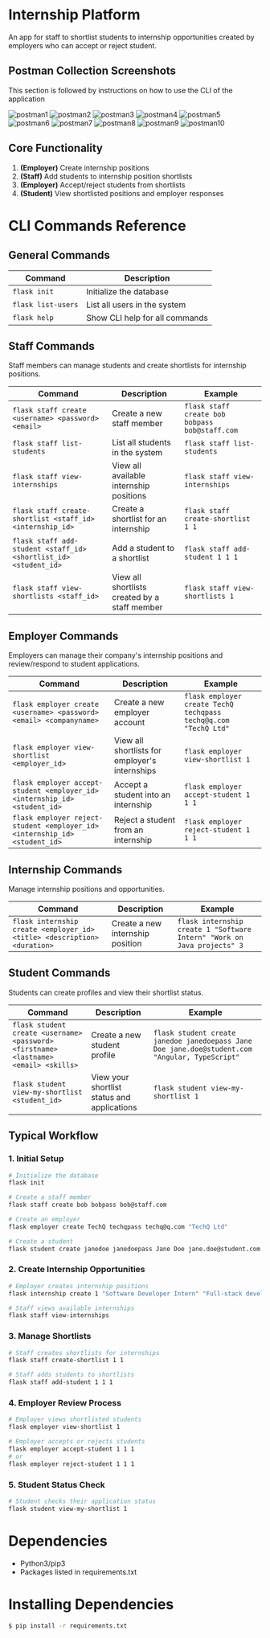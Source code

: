 # Internship Platform

An app for staff to shortlist students to internship opportunities created by employers who can accept or reject student.

## Postman Collection Screenshots

This section is followed by instructions on how to use the CLI of the application

![postman1](images/postman1.png)
![postman2](images/postman2.png)
![postman3](images/postman3.png)
![postman4](images/postman4.png)
![postman5](images/postman5.png)
![postman6](images/postman6.png)
![postman7](images/postman7.png)
![postman8](images/postman8.png)
![postman9](images/postman9.png)
![postman10](images/postman10.png)

## Core Functionality

1. **(Employer)** Create internship positions
2. **(Staff)** Add students to internship position shortlists
3. **(Employer)** Accept/reject students from shortlists
4. **(Student)** View shortlisted positions and employer responses

# CLI Commands Reference

## General Commands

| Command            | Description                    |
| ------------------ | ------------------------------ |
| `flask init`       | Initialize the database        |
| `flask list-users` | List all users in the system   |
| `flask help`       | Show CLI help for all commands |

## Staff Commands

Staff members can manage students and create shortlists for internship positions.

| Command                                                          | Description                                   | Example                                        |
| ---------------------------------------------------------------- | --------------------------------------------- | ---------------------------------------------- |
| `flask staff create <username> <password> <email>`               | Create a new staff member                     | `flask staff create bob bobpass bob@staff.com` |
| `flask staff list-students`                                      | List all students in the system               | `flask staff list-students`                    |
| `flask staff view-internships`                                   | View all available internship positions       | `flask staff view-internships`                 |
| `flask staff create-shortlist <staff_id> <internship_id>`        | Create a shortlist for an internship          | `flask staff create-shortlist 1 1`             |
| `flask staff add-student <staff_id> <shortlist_id> <student_id>` | Add a student to a shortlist                  | `flask staff add-student 1 1 1`                |
| `flask staff view-shortlists <staff_id>`                         | View all shortlists created by a staff member | `flask staff view-shortlists 1`                |

## Employer Commands

Employers can manage their company's internship positions and review/respond to student applications.

| Command                                                                    | Description                                    | Example                                                         |
| -------------------------------------------------------------------------- | ---------------------------------------------- | --------------------------------------------------------------- |
| `flask employer create <username> <password> <email> <companyname>`        | Create a new employer account                  | `flask employer create TechQ techqpass techq@q.com "TechQ Ltd"` |
| `flask employer view-shortlist <employer_id>`                              | View all shortlists for employer's internships | `flask employer view-shortlist 1`                               |
| `flask employer accept-student <employer_id> <internship_id> <student_id>` | Accept a student into an internship            | `flask employer accept-student 1 1 1`                           |
| `flask employer reject-student <employer_id> <internship_id> <student_id>` | Reject a student from an internship            | `flask employer reject-student 1 1 1`                           |

## Internship Commands

Manage internship positions and opportunities.

| Command                                                                  | Description                      | Example                                                                 |
| ------------------------------------------------------------------------ | -------------------------------- | ----------------------------------------------------------------------- |
| `flask internship create <employer_id> <title> <description> <duration>` | Create a new internship position | `flask internship create 1 "Software Intern" "Work on Java projects" 3` |

## Student Commands

Students can create profiles and view their shortlist status.

| Command                                                                              | Description                                 | Example                                                                                        |
| ------------------------------------------------------------------------------------ | ------------------------------------------- | ---------------------------------------------------------------------------------------------- |
| `flask student create <username> <password> <firstname> <lastname> <email> <skills>` | Create a new student profile                | `flask student create janedoe janedoepass Jane Doe jane.doe@student.com "Angular, TypeScript"` |
| `flask student view-my-shortlist <student_id>`                                       | View your shortlist status and applications | `flask student view-my-shortlist 1`                                                            |

## Typical Workflow

### 1. Initial Setup

```bash
# Initialize the database
flask init

# Create a staff member
flask staff create bob bobpass bob@staff.com

# Create an employer
flask employer create TechQ techqpass techq@q.com "TechQ Ltd"

# Create a student
flask student create janedoe janedoepass Jane Doe jane.doe@student.com "Python, JavaScript"
```

### 2. Create Internship Opportunities

```bash
# Employer creates internship positions
flask internship create 1 "Software Developer Intern" "Full-stack development position" 6

# Staff views available internships
flask staff view-internships
```

### 3. Manage Shortlists

```bash
# Staff creates shortlists for internships
flask staff create-shortlist 1 1

# Staff adds students to shortlists
flask staff add-student 1 1 1
```

### 4. Employer Review Process

```bash
# Employer views shortlisted students
flask employer view-shortlist 1

# Employer accepts or rejects students
flask employer accept-student 1 1 1
# or
flask employer reject-student 1 1 1
```

### 5. Student Status Check

```bash
# Student checks their application status
flask student view-my-shortlist 1
```

# Dependencies

- Python3/pip3
- Packages listed in requirements.txt

# Installing Dependencies

```bash
$ pip install -r requirements.txt
```
